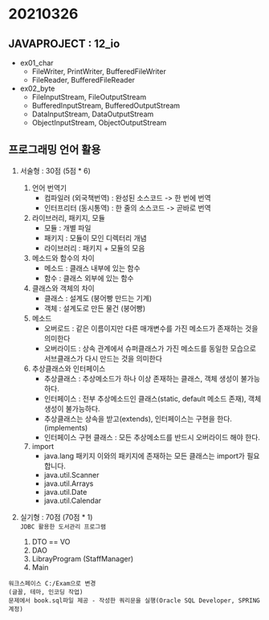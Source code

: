 20210326
========
## JAVAPROJECT : 12_io
* ex01_char
	* FileWriter, PrintWriter, BufferedFileWriter
	* FileReader, BufferedFileReader
* ex02_byte
	* FileInputStream, FileOutputStream
	* BufferedInputStream, BufferedOutputStream
	* DataInputStream, DataOutputStream
	* ObjectInputStream, ObjectOutputStream

## 프로그래밍 언어 활용
1. 서술형 : 30점 (5점 * 6)
	1) 언어 번역기
		* 컴파일러 (외국책번역) : 완성된 소스코드 -> 한 번에 번역
		* 인터프리터 (동시통역) : 한 줄의 소스코드 -> 곧바로 번역
	2) 라이브러리, 패키지, 모듈
		* 모듈 : 개별 파일
		* 패키지 : 모듈이 모인 디렉터리 개념
		* 라이브러리 : 패키지 + 모듈의 모음
	3) 메소드와 함수의 차이
		* 메소드 : 클래스 내부에 있는 함수
		* 함수 : 클래스 외부에 있는 함수
	4) 클래스와 객체의 차이
		* 클래스 : 설계도 (붕어빵 만드는 기계)
		* 객체 : 설계도로 만든 물건 (붕어빵)
	5) 메소드
		* 오버로드 : 같은 이름이지만 다른 매개변수를 가진 메소드가 존재하는 것을 의미한다
		* 오버라이드 : 상속 관계에서 슈퍼클래스가 가진 메소드를 동일한 모습으로 서브클래스가 다시 만드는 것을 의미한다
	6) 추상클래스와 인터페이스
		* 추상클래스 : 추상메소드가 하나 이상 존재하는 클래스, 객체 생성이 불가능하다.
		* 인터페이스 : 전부 추상메소드인 클래스(static, default 메소드 존재), 객체 생성이 불가능하다.
		* 추상클래스는 상속을 받고(extends), 인터페이스는 구현을 한다.(implements)
		* 인터페이스 구현 클래스 : 모든 추상메소드를 반드시 오버라이드 해야 한다.
	7) import
		* java.lang 패키지 이와의 패키지에 존재하는 모든 클래스는 import가 필요합니다.
		* java.util.Scanner
		* java.util.Arrays
		* java.util.Date
		* java.util.Calendar

2. 실기형 : 70점 (70점 * 1)   
   ```JDBC 활용한 도서관리 프로그램```
	1) DTO == VO
	2) DAO
	3) LibrayProgram (StaffManager)
	4) Main
```
워크스페이스 C:/Exam으로 변경
(글꼴, 테마, 인코딩 작업)
문제에서 book.sql파일 제공 - 작성한 쿼리문을 실행(Oracle SQL Developer, SPRING 계정)
```


